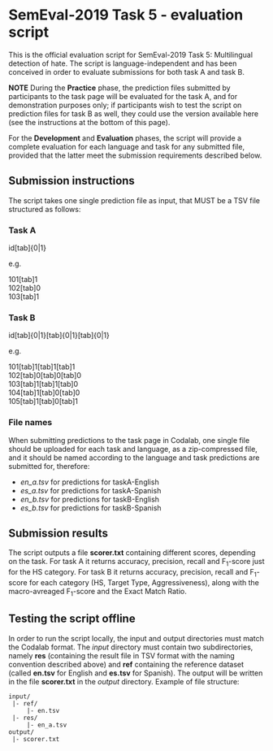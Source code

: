 # SemEval-2019 Task 5 - evaluation script #


This is the official evaluation script for SemEval-2019 Task 5: Multilingual detection of hate. The script is language-independent and has been conceived in order to evaluate submissions for both task A and task B.

**NOTE** 
During the **Practice** phase, the prediction files submitted by participants to the task page will be evaluated for the task A, and  for demonstration purposes only; if participants wish to test the script on prediction files for task B as well, they could use the version available here (see the instructions at the bottom of this page).

For the **Development** and **Evaluation** phases, the script will provide a complete evaluation for each language and task for any submitted file, provided that the latter meet the submission requirements described below.

## Submission instructions ##

The script takes one single prediction file as input, that MUST be a TSV file structured as follows:

### Task A ###
id[tab]{0|1}

e.g.

101[tab]1  
102[tab]0  
103[tab]1  

### Task B ###
id[tab]{0|1}[tab]{0|1}[tab]{0|1}

e.g.

101[tab]1[tab]1[tab]1  
102[tab]0[tab]0[tab]0  
103[tab]1[tab]1[tab]0  
104[tab]1[tab]0[tab]0  
105[tab]1[tab]0[tab]1  

### File names ###

When submitting predictions to the task page in Codalab, one single file should be uploaded for each task and language, as a zip-compressed file, and it should be named according to the language and task predictions are submitted for, therefore:

* *en_a.tsv* for predictions for taskA-English
* *es_a.tsv* for predictions for taskA-Spanish
* *en_b.tsv* for predictions for taskB-English
* *es_b.tsv* for predictions for taskB-Spanish


## Submission results ##

The script outputs a file **scorer.txt** containing different scores, depending on the task.
For task A it returns accuracy, precision, recall and F<sub>1</sub>-score just for the HS category.
For task B it returns accuracy, precision, recall and F<sub>1</sub>-score for each category (HS, Target Type, Aggressiveness), along with the macro-avreaged F<sub>1</sub>-score and the Exact Match Ratio.

## Testing the script offline ##

In order to run the script locally, the input and output directories must match the Codalab format. The *input* directory must contain two subdirectories, namely **res** (containing the result file in TSV format with the naming convention described above) and **ref** containing the reference dataset (called **en.tsv** for English and **es.tsv** for Spanish). The output will be written in the file **scorer.txt** in the *output* directory.
Example of file structure:

    input/
     |- ref/
         |- en.tsv
     |- res/
         |- en_a.tsv
    output/
     |- scorer.txt
    
